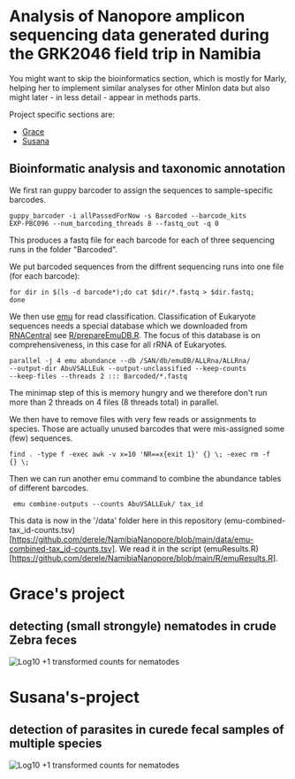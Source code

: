  Analysis of Nanopore amplicon sequencing data generated during the GRK2046 field trip in Namibia
====================================================================================

You might want to skip the bioinformatics section, which is mostly for
Marly, helping her to implement similar analyses for other MinIon data
but also might later - in less detail - appear in methods parts.

Project specific sections are: 
- [Grace](#Grace's-project)
- [Susana](#Grace's-project)

## Bioinformatic analysis and taxonomic annotation



We first ran guppy barcoder to assign the sequences to sample-specific
barcodes.

``` 
guppy_barcoder -i allPassedForNow -s Barcoded --barcode_kits
EXP-PBC096 --num_barcoding_threads 8 --fastq_out -q 0 
```

This produces a fastq file for each barcode for each of three
sequencing runs in the folder "Barcoded".

We put barcoded sequences from the diffrent sequencing runs into one
file (for each barcode):

```
for dir in $(ls -d barcode*);do cat $dir/*.fastq > $dir.fastq;
done
```

We then use [emu]("https://gitlab.com/treangenlab/emu") for read
classification. Classification of Eukaryote sequences needs a special
database which we downloaded from
[RNACentral]("https://rnacentral.org/") see
[R/prepareEmuDB.R](https://github.com/derele/NamibiaNanopore/blob/main/R/prepareEmuDB.R). The
focus of this database is on comprehensiveness, in this case for all
rRNA of Eukaryotes.


```
parallel -j 4 emu abundance --db /SAN/db/emuDB/ALLRna/ALLRna/
--output-dir AbuVSALLEuk --output-unclassified --keep-counts
--keep-files --threads 2 ::: Barcoded/*.fastq
```

The minimap step of this is memory hungry and we therefore don't run
more than 2 threads on 4 files (8 threads total) in parallel.

We then have to remove files with very few reads or assignments to
species. Those are actually unused barcodes that were mis-assigned
some (few) sequences.

```
find . -type f -exec awk -v x=10 'NR==x{exit 1}' {} \; -exec rm -f
{} \;
```

Then we can run another emu command to combine the abundance tables of
different barcodes.

```
 emu combine-outputs --counts AbuVSALLEuk/ tax_id
 ```

This data is now in the '/data' folder here in this repository
(emu-combined-tax_id-counts.tsv)[https://github.com/derele/NamibiaNanopore/blob/main/data/emu-combined-tax_id-counts.tsv]. We
read it in the script
(emuResults.R)[https://github.com/derele/NamibiaNanopore/blob/main/R/emuResults.R].



# Grace's project
## detecting (small strongyle) nematodes in crude Zebra feces

![Log10 +1 transformed counts for
nematodes](https://github.com/derele/NamibiaNanopore/blob/main/figures/Grace_1st_heat.png)

# Susana's-project
## detection of parasites in curede fecal samples of multiple species

![Log10 +1 transformed counts for
nematodes](https://github.com/derele/NamibiaNanopore/blob/main/figures/Susana_1st_heat.png)
